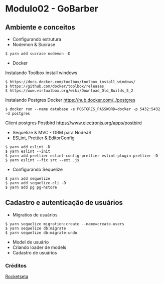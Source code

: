 # Modulo02 - GoBarber

## Ambiente e conceitos

- Configurando estrutura
- Nodemon & Sucrase

```
$ yarn add sucrase nodemon -D
```
- Docker

Instalando Toolbox install windows

```
$ https://docs.docker.com/toolbox/toolbox_install_windows/
$ https://github.com/docker/toolbox/releases
$ https://www.virtualbox.org/wiki/Download_Old_Builds_5_2

```

Instalando Postgres Docker
https://hub.docker.com/_/postgres

```
$ docker run --name database -e POSTGRES_PASSWORD=docker -p 5432:5432 -d postgres
```

Client postgres Postbird
https://www.electronjs.org/apps/postbird

- Sequelize & MVC - ORM para NodeJS
- ESLint, Prettier & EditorConfig

```
$ yarn add eslint -D
$ yarn eslint --init
$ yarn add prettier eslint-config-prettier eslint-plugin-prettier -D
$ yarn eslint --fix src --ext .js
```
- Configurando Sequelize

```
$ yarn add sequelize
$ yarn add sequelize-cli -D
$ yarn add pg pg-hstore
```

## Cadastro e autenticação de usuários

- Migratios de usuários

```
$ yarn sequelize migration:create --name=create-users
$ yarn sequelize db:migrate
$ yarn sequelize db:migrate:undo
```

- Model de usuário
- Criando loader de models
- Cadastro de usuários



### Créditos
[Rocketseta](http://www.rocketseat.com.br)

